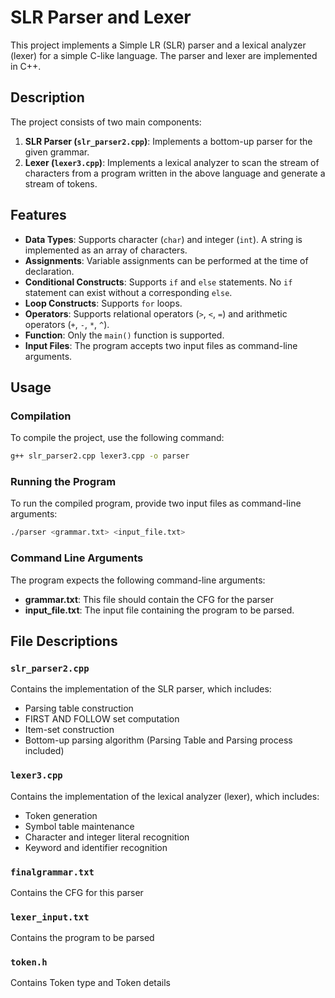 ﻿# SLR Parser and Lexer

This project implements a Simple LR (SLR) parser and a lexical analyzer (lexer) for a simple C-like language. The parser and lexer are implemented in C++.

## Description

The project consists of two main components:
1. **SLR Parser (`slr_parser2.cpp`)**: Implements a bottom-up parser for the given grammar.
2. **Lexer (`lexer3.cpp`)**: Implements a lexical analyzer to scan the stream of characters from a program written in the above language and generate a stream of tokens.

## Features

- **Data Types**: Supports character (`char`) and integer (`int`). A string is implemented as an array of characters.
- **Assignments**: Variable assignments can be performed at the time of declaration.
- **Conditional Constructs**: Supports `if` and `else` statements. No `if` statement can exist without a corresponding `else`.
- **Loop Constructs**: Supports `for` loops.
- **Operators**: Supports relational operators (`>`, `<`, `=`) and arithmetic operators (`+`, `-`, `*`, `^`).
- **Function**: Only the `main()` function is supported.
- **Input Files**: The program accepts two input files as command-line arguments.

## Usage

### Compilation

To compile the project, use the following command:

```sh
g++ slr_parser2.cpp lexer3.cpp -o parser
```
### Running the Program

To run the compiled program, provide two input files as command-line arguments:

```sh
./parser <grammar.txt> <input_file.txt>
```
### Command Line Arguments
The program expects the following command-line arguments:

- **grammar.txt**: This file should contain the CFG for the parser
- **input_file.txt**: The input file containing the program to be parsed.

## File Descriptions

### `slr_parser2.cpp`

Contains the implementation of the SLR parser, which includes:

- Parsing table construction
- FIRST AND FOLLOW set computation
- Item-set construction
- Bottom-up parsing algorithm (Parsing Table and Parsing process included)

### `lexer3.cpp`

Contains the implementation of the lexical analyzer (lexer), which includes:

- Token generation
- Symbol table maintenance
- Character and integer literal recognition
- Keyword and identifier recognition

### `finalgrammar.txt`
Contains the CFG for this parser

### `lexer_input.txt`
Contains the program to be parsed

### `token.h`
Contains Token type and Token details




